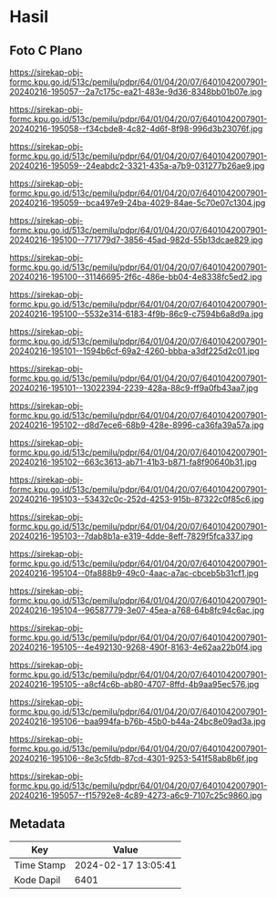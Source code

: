 # Hasil

## Foto C Plano

https://sirekap-obj-formc.kpu.go.id/513c/pemilu/pdpr/64/01/04/20/07/6401042007901-20240216-195057--2a7c175c-ea21-483e-9d36-8348bb01b07e.jpg

https://sirekap-obj-formc.kpu.go.id/513c/pemilu/pdpr/64/01/04/20/07/6401042007901-20240216-195058--f34cbde8-4c82-4d6f-8f98-996d3b23076f.jpg

https://sirekap-obj-formc.kpu.go.id/513c/pemilu/pdpr/64/01/04/20/07/6401042007901-20240216-195059--24eabdc2-3321-435a-a7b9-031277b26ae9.jpg

https://sirekap-obj-formc.kpu.go.id/513c/pemilu/pdpr/64/01/04/20/07/6401042007901-20240216-195059--bca497e9-24ba-4029-84ae-5c70e07c1304.jpg

https://sirekap-obj-formc.kpu.go.id/513c/pemilu/pdpr/64/01/04/20/07/6401042007901-20240216-195100--771779d7-3856-45ad-982d-55b13dcae829.jpg

https://sirekap-obj-formc.kpu.go.id/513c/pemilu/pdpr/64/01/04/20/07/6401042007901-20240216-195100--31146695-2f6c-486e-bb04-4e8338fc5ed2.jpg

https://sirekap-obj-formc.kpu.go.id/513c/pemilu/pdpr/64/01/04/20/07/6401042007901-20240216-195100--5532e314-6183-4f9b-86c9-c7594b6a8d9a.jpg

https://sirekap-obj-formc.kpu.go.id/513c/pemilu/pdpr/64/01/04/20/07/6401042007901-20240216-195101--1594b6cf-69a2-4260-bbba-a3df225d2c01.jpg

https://sirekap-obj-formc.kpu.go.id/513c/pemilu/pdpr/64/01/04/20/07/6401042007901-20240216-195101--13022394-2239-428a-88c9-ff9a0fb43aa7.jpg

https://sirekap-obj-formc.kpu.go.id/513c/pemilu/pdpr/64/01/04/20/07/6401042007901-20240216-195102--d8d7ece6-68b9-428e-8996-ca36fa39a57a.jpg

https://sirekap-obj-formc.kpu.go.id/513c/pemilu/pdpr/64/01/04/20/07/6401042007901-20240216-195102--663c3613-ab71-41b3-b871-fa8f90640b31.jpg

https://sirekap-obj-formc.kpu.go.id/513c/pemilu/pdpr/64/01/04/20/07/6401042007901-20240216-195103--53432c0c-252d-4253-915b-87322c0f85c6.jpg

https://sirekap-obj-formc.kpu.go.id/513c/pemilu/pdpr/64/01/04/20/07/6401042007901-20240216-195103--7dab8b1a-e319-4dde-8eff-7829f5fca337.jpg

https://sirekap-obj-formc.kpu.go.id/513c/pemilu/pdpr/64/01/04/20/07/6401042007901-20240216-195104--0fa888b9-49c0-4aac-a7ac-cbceb5b31cf1.jpg

https://sirekap-obj-formc.kpu.go.id/513c/pemilu/pdpr/64/01/04/20/07/6401042007901-20240216-195104--96587779-3e07-45ea-a768-64b8fc94c6ac.jpg

https://sirekap-obj-formc.kpu.go.id/513c/pemilu/pdpr/64/01/04/20/07/6401042007901-20240216-195105--4e492130-9268-490f-8163-4e62aa22b0f4.jpg

https://sirekap-obj-formc.kpu.go.id/513c/pemilu/pdpr/64/01/04/20/07/6401042007901-20240216-195105--a8cf4c6b-ab80-4707-8ffd-4b9aa95ec576.jpg

https://sirekap-obj-formc.kpu.go.id/513c/pemilu/pdpr/64/01/04/20/07/6401042007901-20240216-195106--baa994fa-b76b-45b0-b44a-24bc8e09ad3a.jpg

https://sirekap-obj-formc.kpu.go.id/513c/pemilu/pdpr/64/01/04/20/07/6401042007901-20240216-195106--8e3c5fdb-87cd-4301-9253-541f58ab8b6f.jpg

https://sirekap-obj-formc.kpu.go.id/513c/pemilu/pdpr/64/01/04/20/07/6401042007901-20240216-195057--f15792e8-4c89-4273-a6c9-7107c25c9860.jpg


## Metadata

| Key        | Value               |
| ---------- | ------------------- |
| Time Stamp | 2024-02-17 13:05:41 |
| Kode Dapil | 6401                |



